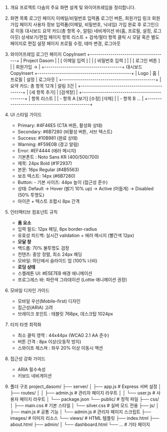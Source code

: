 1. 개요
   프로젝트 다솜의 주요 화면 설계 및 와이어프레임을 정리합니다.

2. 화면 목록
   로그인 페이지
   이메일/비밀번호 입력폼
   로그인 버튼, 회원가입 링크
   회원가입 페이지
   사용자 정보 입력폼(이메일, 비밀번호, 닉네임)
   가입 완료 후 로그인으로 이동
   대시보드
   요약 카드(총 항목 수, 알림)
   네비게이션 바(홈, 프로필, 설정, 로그아웃)
   상세보기/편집 페이지
   항목 리스트 + 검색/필터
   항목 클릭 시 모달 혹은 별도 페이지로 편집
   설정 페이지
   프로필 수정, 테마 변경, 로그아웃

3. 와이어프레임
   로그인 페이지
   CopyInsert
   +--------------------------------------+
   | Project Dasom |
   | [ 이메일 입력 ] |
   | [ 비밀번호 입력 ] |
   | [ 로그인 버튼 ] |
   | 회원가입 → |
   +--------------------------------------+
   대시보드
   CopyInsert
   +----------------------------------------------+
   | Logo | 홈 | 프로필 | 설정 | 로그아웃 |
   +----------------------------------------------+
   | 요약 카드: 총 항목 12개 | 알림 3건 |
   +----------------------------------------------+
   | [새 항목 추가] | [검색창] |
   +----------------------------------------------+
   | 항목 리스트 |
   | - 항목 A [보기] [수정] [삭제] |
   | - 항목 B ... |
   +----------------------------------------------+

4. UI 스타일 가이드

   - Primary: #4F46E5 (CTA 버튼, 활성화 상태)
   - Secondary: #6B7280 (비활성 버튼, 서브 텍스트)
   - Success: #10B981 (완료 상태)
   - Warning: #F59E0B (경고 알림)
   - Error: #EF4444 (에러 메시지)
   - 기본폰트 : Noto Sans KR (400/500/700)
   - 제목: 24px Bold (#1F2937)
   - 본문: 16px Regular (#4B5563)
   - 보조 텍스트: 14px (#6B7280)
   - Button: - 기본 사이즈: 44px 높이 (접근성 준수)
   - 상태: Default → Hover (밝기 10% up) → Active (어둡게) → Disabled (50% 투명도)
   - 아이콘 + 텍스트 조합시 8px 간격

5. 인터랙티브 컴포넌트 규칙

   - **폼 요소**
   - 입력 필드: 12px 패딩, 8px border-radius
   - 유효성 피드백: 실시간 validation + 에러 메시지 (빨간색 12px)
   - **모달 창**
   - 백드롭: 70% 불투명도 검정
   - 컨텐츠: 중앙 정렬, 최소 24px 패딩
   - 모바일: 하단에서 슬라이드 업 (100% 너비)
   - **로딩 상태**
   - 스켈레톤 UI: #E5E7EB 배경 애니메이션
   - 프로그레스 바: 파란색 그라데이션 (Lottie 애니메이션 권장)

6. 모바일 디자인 가이드

   - 모바일 우선(Mobile-first) 디자인
   - 접근성(ARIA) 고려
   - 브레이크 포인트 : 태블릿 768px, 데스크탑 1024px

7. 터치 타겟 최적화

   - 최소 클릭 영역 : 44x44px (WCAG 2.1 AA 준수)
   - 버튼 간격 : 8px 이상(오동작 방지)
   - 스와이프 제스쳐 : 좌우 20% 이상 이동시 액션

8. 접근성 강화 가이드

   - ARIA 필수속성
   - 키보드 네비게이션

9. 폴더 구조
   project_dasom/
   ├── server/
   │ ├── app.js # Express 서버 설정
   │ ├── routes/
   │ │ ├── admin.js # 관리자 페이지 라우트
   │ │ └── user.js # 사용자 페이지 라우트
   │ └── package.json
   └── public/ # 정적 파일
   ├── css/
   │ ├── main.css # 기본 스타일
   │ └── silver.css # 실버 모드 전용
   ├── js/
   │ ├── main.js # 공통 기능
   │ └── admin.js # 관리자 페이지 스크립트
   ├── images/ # 이미지 리소스
   └── views/ # HTML 템플릿
   ├── index.html
   ├── about.html
   ├── admin/
   │ └── dashboard.html
   └── ... # 기타 페이지

